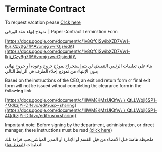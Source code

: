 # Terminate Contract

To request vacation please [Click here](https://forms.gle/ecaP8KwZFTGVRMvY7)



نموذج إنهاء عقد الورقي ||  Paper Contract Termination Form&#x20;

[https://docs.google.com/document/d/1v8QfCISwibXZD7Vw1-Ikj\_Czy9g7fMAvomjglwvrGjs/edit](https://docs.google.com/document/d/1v8QfCISwibXZD7Vw1-Ikj\_Czy9g7fMAvomjglwvrGjs/edit)\


بناء علي تعليمات الرئيس التنفيذي لن يتم إستخراج نموذج خروج وعودة أو خروج نهائي بدون الإنتهاء من نموذج إخلاء الطرف في الرابط التالي

Based on the instructions of the CEO, an exit and return form or final exit form will not be issued without completing the clearance form in the following link.

[https://docs.google.com/document/d/1lIWM8KMzUK3fw\_\_QtLLWbjl6SP1-4QdbzjYi-DIfdvc/edit?usp=sharing](https://docs.google.com/document/d/1lIWM8KMzUK3fw\_\_QtLLWbjl6SP1-4QdbzjYi-DIfdvc/edit?usp=sharing)

Important note: Before signing by the department, administration, or direct manager, these instructions must be read [(click here](https://docs.google.com/document/d/1migGEyFP1AYXntH79bR4pxvZKz1qaEiSdINREeAG3bc/edit?usp=sharing))

ملحوظة هامة: قبل اﻷمضاء من قبل القسم أو الإدارة أو المدير المباشر يجب قراءة تلك التعليمات ([اضغط هنا](https://docs.google.com/document/d/1migGEyFP1AYXntH79bR4pxvZKz1qaEiSdINREeAG3bc/edit?usp=sharing))

